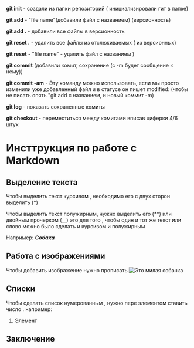 **git init** - создали из папки репозиторий ( инициализировали гит в папке)

**git add** - "file name"(добавили файл с названием) (версионность)

**git add .** - добавили все файлы в  версионность

**git reset .** - удалить все файлы из отслеживаемых ( из версионных)

**git reset** - "file name" - удалить файл с названием 
)

**git commit**  (добавили комит, сохранение (с -m будет сообщение к нему))

**git commit -am** - Эту команду можно использовать, если мы просто изменили уже добавленный файл и в статусе он пишет modified: (чтобы не писать опять "git add c названием, и новый коммит -m)   

**git log** - показать сохраненные комиты

**git checkout** - переместиться между комитами вписав циферки 4/6 штук 

# Инсттрукция по работе с Markdown

## Выделение текста 

Чтобы выделить текст курсивом , необходимо его с двух сторон выделить (*)

Чтобы выделить текст полужирным, нужно выделить его (**) или двойным прочерком (__)
это для того , чтобы один и тот же текст или слово можно было сделать и курсивом и полужирным 

Например: *__Собака__*

## Работа с изображениями 

Чтобы добавить изображение нужно прописать ![Это милая собачка](dog.jpg)

## Списки

Чтобы сделать список нумерованным , нужно пере элементом ставить число . 
например: 
1. Элемент 

## Заключение 


